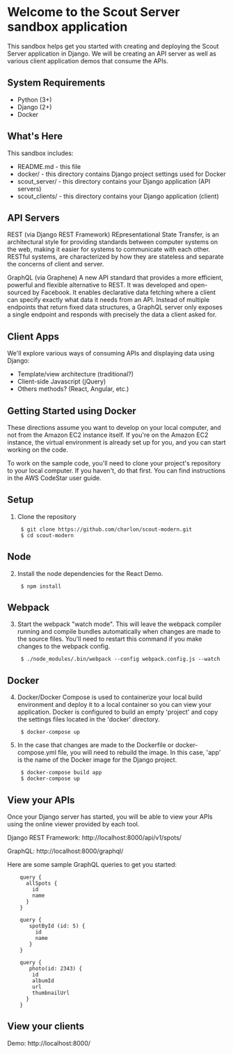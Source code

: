 Welcome to the Scout Server sandbox application
===============================================

This sandbox helps get you started with creating and deploying the Scout Server
application in Django. We will be creating an API server as well as various
client application demos that consume the APIs.

System Requirements
-------------------
* Python (3+)
* Django (2+)
* Docker

What's Here
-----------

This sandbox includes:

* README.md - this file
* docker/ - this directory contains Django project settings used for Docker
* scout_server/ - this directory contains your Django application (API servers)
* scout_clients/ - this directory contains your Django application (client)

API Servers
-----------

REST (via Django REST Framework)
REpresentational State Transfer, is an architectural style for providing
standards between computer systems on the web, making it easier for systems to
communicate with each other. RESTful systems, are characterized by how they are
stateless and separate the concerns of client and server.

GraphQL (via Graphene)
A new API standard that provides a more efficient, powerful and flexible
alternative to REST. It was developed and open-sourced by Facebook. It enables
declarative data fetching where a client can specify exactly
what data it needs from an API. Instead of multiple endpoints that return fixed
data structures, a GraphQL server only exposes a single endpoint and responds
with precisely the data a client asked for.

Client Apps
-----------

We'll explore various ways of consuming APIs and displaying data using Django:

* Template/view architecture (traditional?)
* Client-side Javascript (jQuery)
* Others methods? (React, Angular, etc.)

Getting Started using Docker
----------------------------

These directions assume you want to develop on your local computer, and not
from the Amazon EC2 instance itself. If you're on the Amazon EC2 instance, the
virtual environment is already set up for you, and you can start working on the
code.

To work on the sample code, you'll need to clone your project's repository to your
local computer. If you haven't, do that first. You can find instructions in the
AWS CodeStar user guide.

Setup
-----

1. Clone the repository

        $ git clone https://github.com/charlon/scout-modern.git
        $ cd scout-modern

Node
----

2. Install the node dependencies for the React Demo.

        $ npm install

Webpack
-------

3. Start the webpack "watch mode". This will leave the webpack compiler running
   and compile bundles automatically when changes are made to the source files.
   You'll need to restart this command if you make changes to the webpack config.

        $ ./node_modules/.bin/webpack --config webpack.config.js --watch

Docker
------

4. Docker/Docker Compose is used to containerize your local build environment
    and deploy it to a local container so you can view your application. Docker
    is configured to build an empty 'project' and copy the settings files located
    in the 'docker' directory.

        $ docker-compose up

5. In the case that changes are made to the Dockerfile or docker-compose.yml file,
    you will need to rebuild the image. In this case, 'app' is the name of the
    Docker image for the Django project.

        $ docker-compose build app
        $ docker-compose up

View your APIs
---------------

Once your Django server has started, you will be able to view your APIs
using the online viewer provided by each tool.

Django REST Framework: http://localhost:8000/api/v1/spots/

GraphQL: http://localhost:8000/graphql/

Here are some sample GraphQL queries to get you started:

        query {
          allSpots {
            id
            name
          }
        }

        query {
           spotById (id: 5) {
             id
             name
           }
        }

        query {
           photo(id: 2343) {
            id
            albumId
            url
            thumbnailUrl
          }
        }

View your clients
-----------------

Demo: http://localhost:8000/
